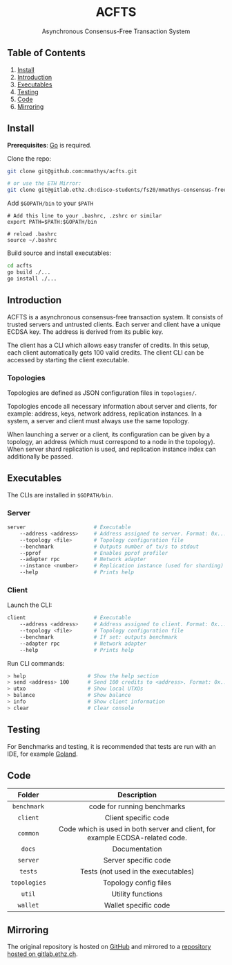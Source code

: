 <div align="center">
    <h1>
        ACFTS
    </h1>
    <p>
        Asynchronous Consensus-Free Transaction System
    </p>
</div>

## Table of Contents
1. [Install](#install)
2. [Introduction](#introduction)
3. [Executables](#executables)
4. [Testing](#testing)
5. [Code](#code)
6. [Mirroring](#mirroring)

## Install

**Prerequisites**: [Go](https://golang.org/doc/install) is required.

Clone the repo:

```bash
git clone git@github.com:mmathys/acfts.git

# or use the ETH Mirror:
git clone git@gitlab.ethz.ch:disco-students/fs20/mmathys-consensus-free-transaction-systems.git
```

Add `$GOPATH/bin` to your `$PATH`
```
# Add this line to your .bashrc, .zshrc or similar
export PATH=$PATH:$GOPATH/bin

# reload .bashrc
source ~/.bashrc
```

Build source and install executables:

```bash
cd acfts
go build ./...
go install ./...
```

## Introduction

ACFTS is a asynchronous consensus-free transaction system. It consists of trusted servers and untrusted clients. Each server
and client have a unique ECDSA key. The address is derived from its public key.

The client has a CLI which allows easy transfer of credits. In this setup, each client automatically gets 100 valid credits.
The client CLI can be accessed by starting the client executable.

### Topologies

Topologies are defined as JSON configuration files in `topologies/`.

Topologies encode all necessary information about server and clients, for example: address, keys, network address,
replication instances. In a system, a server and client must always use the same topology.

When launching a server or a client, its configuration can be given by a topology, an address (which
must correspond to a node in the topology). When server shard replication is used, and replication instance index can
additionally be passed.

## Executables

The CLIs are installed in `$GOPATH/bin`.

### Server

```bash
server                      # Executable
    --address <address>     # Address assigned to server. Format: 0x...
    --topology <file>       # Topology configuration file
    --benchmark             # Outputs number of tx/s to stdout
    --pprof                 # Enables pprof profiler
    --adapter rpc           # Network adapter    
    --instance <number>     # Replication instance (used for sharding)
    --help                  # Prints help
```

### Client

Launch the CLI:

```bash
client                      # Executable
    --address <address>     # Address assigned to client. Format: 0x...
    --topology <file>       # Topology configuration file
    --benchmark             # If set: outputs benchmark
    --adapter rpc           # Network adapter  
    --help                  # Prints help  
```

Run CLI commands:

```bash
> help                    # Show the help section
> send <address> 100      # Send 100 credits to <address>. Format: 0x...
> utxo                    # Show local UTXOs
> balance                 # Show balance
> info                    # Show client information
> clear                   # Clear console
```

## Testing

For Benchmarks and testing, it is recommended that tests are run with an IDE, for example [Goland](https://www.jetbrains.com/go/).

## Code

| Folder | Description |
| :---: | :---: |
| `benchmark` | code for running benchmarks |
| `client` | Client specific code |
| `common` | Code which is used in both server and client, for example ECDSA-related code. |
| `docs` | Documentation |
| `server` | Server specific code |
| `tests` | Tests (not used in the executables) |
| `topologies` | Topology config files |
| `util` | Utility functions |
| `wallet` | Wallet specific code |


## Mirroring

The original repository is hosted on  [GitHub](https://github.com/mmathys/acfts) and mirrored to a [repository hosted
on gitlab.ethz.ch](https://gitlab.ethz.ch/disco-students/fs20/mmathys-consensus-free-transaction-systems).